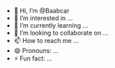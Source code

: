 - 👋 Hi, I’m @Baabcar
- 👀 I’m interested in ...
- 🌱 I’m currently learning ...
- 💞️ I’m looking to collaborate on ...
- 📫 How to reach me ...
- 😄 Pronouns: ...
- ⚡ Fun fact: ...

<!---
Baabcar/Baabcar is a ✨ special ✨ repository because its `README.md` (this file) appears on your GitHub profile.
You can click the Preview link to take a look at your changes.
--->
